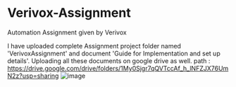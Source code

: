 # Verivox-Assignment
Automation Assignment given by Verivox

I have uploaded complete Assignment project folder named 'VerivoxAssignment' and document 'Guide for Implementation and set up details'.
Uploading all these documents on google drive as well.
path :
https://drive.google.com/drive/folders/1My0Sjgr7qQVTccAf_h_lNFZJX76UmN2z?usp=sharing
![image](https://user-images.githubusercontent.com/86925728/124397214-4ae8c380-dd2c-11eb-8f18-c34bbcd807ae.png)

